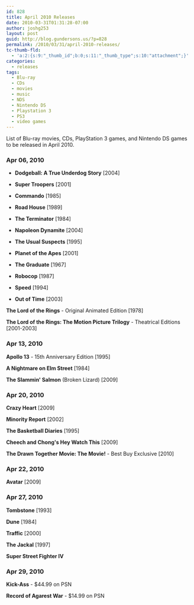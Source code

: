 ```yaml
---
id: 828
title: April 2010 Releases
date: 2010-03-31T01:31:28-07:00
author: joshg253
layout: post
guid: http://blog.gundersons.us/?p=828
permalink: /2010/03/31/april-2010-releases/
tc-thumb-fld:
  - 'a:2:{s:9:"_thumb_id";b:0;s:11:"_thumb_type";s:10:"attachment";}'
categories:
  - releases
tags:
  - Blu-ray
  - CDs
  - movies
  - music
  - NDS
  - Nintendo DS
  - Playstation 3
  - PS3
  - video games
---
```

List of Blu-ray movies, CDs, PlayStation 3 games, and Nintendo DS games to be released in April 2010.

<!--more-->

<h3>Apr 06, 2010</h3>

<ul>
<li><strong>Dodgeball: A True Underdog Story</strong> [2004]</p></li>
<li><strong>Super Troopers</strong> [2001]</p></li>
<li><p><strong>Commando</strong> [1985]</p></li>
<li><p><strong>Road House</strong> [1989]</p></li>
<li><p><strong>The Terminator</strong> [1984]</p></li>
<li><p><strong>Napoleon Dynamite</strong> [2004]</p></li>
<li><p><strong>The Usual Suspects</strong> [1995]</p></li>
<li><p><strong>Planet of the Apes</strong> [2001]</p></li>
<li><p><strong>The Graduate</strong> [1967]</p></li>
<li><p><strong>Robocop</strong> [1987]</p></li>
<li><p><strong>Speed</strong> [1994]</p></li>
<li><p><strong>Out of Time</strong> [2003]</p></li>
</ul>

<p><strong>The Lord of the Rings</strong> - Original Animated Edition [1978]

<strong>The Lord of the Rings: The Motion Picture Trilogy</strong> - Theatrical Editions [2001-2003]

<h3>Apr 13, 2010</h3>

<strong>Apollo 13</strong> - 15th Anniversary Edition [1995]

<strong>A Nightmare on Elm Street</strong> [1984]

<strong>The Slammin&#039; Salmon</strong> (Broken Lizard) [2009]

<h3>Apr 20, 2010</h3>

<strong>Crazy Heart</strong> [2009]

<strong>Minority Report</strong> [2002]

<strong>The Basketball Diaries</strong> [1995]

<strong>Cheech and Chong&#039;s Hey Watch This</strong> [2009]

<strong>The Drawn Together Movie: The Movie!</strong> - Best Buy Exclusive [2010]

<h3>Apr 22, 2010</h3>

<strong>Avatar</strong> [2009]

<h3>Apr 27, 2010</h3>

<strong>Tombstone</strong> [1993]

<strong>Dune</strong> [1984]

<strong>Traffic</strong> [2000]

<strong>The Jackal</strong> [1997]

<strong>Super Street Fighter IV</strong>

<h3>Apr 29, 2010</h3>

<strong>Kick-Ass</strong> - $44.99 on PSN

<strong>Record of Agarest War</strong> - $14.99 on PSN